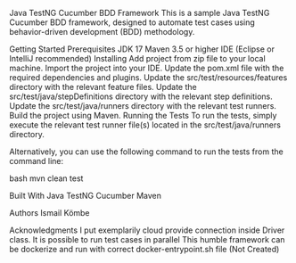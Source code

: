 Java TestNG Cucumber BDD Framework
This is a sample Java TestNG Cucumber BDD framework, designed to automate test cases using behavior-driven development (BDD) methodology.

Getting Started
Prerequisites
JDK 17
Maven 3.5 or higher
IDE (Eclipse or IntelliJ recommended)
Installing
Add project from zip file to your local machine.
Import the project into your IDE.
Update the pom.xml file with the required dependencies and plugins.
Update the src/test/resources/features directory with the relevant feature files.
Update the src/test/java/stepDefinitions directory with the relevant step definitions.
Update the src/test/java/runners directory with the relevant test runners.
Build the project using Maven.
Running the Tests
To run the tests, simply execute the relevant test runner file(s) located in the src/test/java/runners directory.

Alternatively, you can use the following command to run the tests from the command line:

bash mvn clean test

Built With
Java
TestNG
Cucumber
Maven

Authors
Ismail Kömbe



Acknowledgments
I put exemplarily cloud provide connection inside Driver class. 
It is possible to run test cases in parallel
This humble framework can be dockerize and run with correct docker-entrypoint.sh file (Not Created)